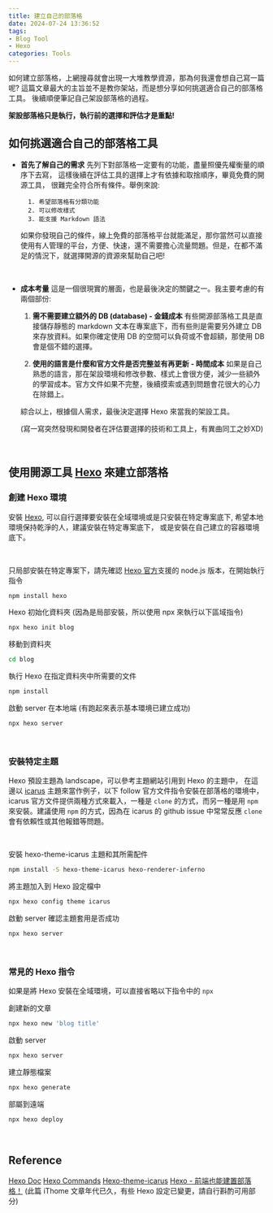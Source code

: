 ```yaml
---
title: 建立自己的部落格
date: 2024-07-24 13:36:52
tags:
- Blog Tool
- Hexo
categories: Tools
---
```


如何建立部落格，上網搜尋就會出現一大堆教學資源，那為何我還會想自己寫一篇呢?
這篇文章最大的主旨並不是教你架站，而是想分享如何挑選適合自己的部落格工具。
後續順便筆記自己架設部落格的過程。

**架設部落格只是執行，執行前的選擇和評估才是重點!**

<!-- more -->

## 如何挑選適合自己的部落格工具

* **首先了解自己的需求**
    先列下對部落格一定要有的功能，盡量照優先權衡量的順序下去寫，
    這樣後續在評估工具的選擇上才有依據和取捨順序，畢竟免費的開源工具，
    很難完全符合所有條件。舉例來說: 

        1. 希望部落格有分類功能 
        2. 可以修改樣式
        3. 能支援 Markdown 語法
    
    如果你發現自己的條件，線上免費的部落格平台就能滿足，那你當然可以直接使用有人管理的平台，方便、快速，還不需要擔心流量問題。但是，在都不滿足的情況下，就選擇開源的資源來幫助自己吧!

    <br/>

* **成本考量**
    這是一個很現實的層面，也是最後決定的關鍵之一。我主要考慮的有兩個部份:
    1. **需不需要建立額外的 DB (database) - 金錢成本**
    有些開源部落格工具是直接儲存靜態的 markdown 文本在專案底下，而有些則是需要另外建立 DB 來存放資料。如果你確定使用 DB 的空間可以負荷或不會超額，那使用 DB 會是個不錯的選擇。 

    2. **使用的語言是什麼和官方文件是否完整並有再更新 - 時間成本**
    如果是自己熟悉的語言，那在架設環境和修改參數、樣式上會很方便，減少一些額外的學習成本。官方文件如果不完整，後續摸索或遇到問題會花很大的心力在除錯上。

    綜合以上，根據個人需求，最後決定選擇 Hexo 來當我的架設工具。

    (寫一寫突然發現和開發者在評估要選擇的技術和工具上，有異曲同工之妙XD)

<br/>

## 使用開源工具 [Hexo](https://hexo.io/docs/index.html) 來建立部落格

### 創建 Hexo 環境 

安裝 [Hexo](https://hexo.io/docs/index.html), 可以自行選擇要安裝在全域環境或是只安裝在特定專案底下,
希望本地環境保持乾淨的人，建議安裝在特定專案底下，
或是安裝在自己建立的容器環境底下。

<br/>

只局部安裝在特定專案下，請先確認 [Hexo 官方](https://hexo.io/zh-cn/docs/#Node-js-%E7%89%88%E6%9C%AC%E9%99%90%E5%88%B6)支援的 node.js 版本，在開始執行指令

``` bash
npm install hexo
```

Hexo 初始化資料夾 (因為是局部安裝，所以使用 npx 來執行以下區域指令)
```bash
npx hexo init blog
```

移動到資料夾
```bash
cd blog
```

執行 Hexo 在指定資料夾中所需要的文件
```bash
npm install
```

啟動 server 在本地端 (有跑起來表示基本環境已建立成功)
```bash
npx hexo server
```

<br/>

### 安裝特定主題

Hexo 預設主題為 landscape，可以參考主題網站引用到 Hexo 的主題中，
在這邊以 [icarus](https://github.com/ppoffice/hexo-theme-icarus) 主題來當作例子，以下 follow 官方文件指令安裝在部落格的環境中，icarus 官方文件提供兩種方式來載入，一種是 `clone` 的方式，而另一種是用 `npm` 來安裝。建議使用 `npm` 的方式，因為在 icarus 的 github issue 中常常反應 `clone` 會有依賴性或其他報錯等問題。

<br/>

安裝 hexo-theme-icarus 主題和其所需配件
``` bash
npm install -S hexo-theme-icarus hexo-renderer-inferno
```

將主題加入到 Hexo 設定檔中
```bash
npx hexo config theme icarus
```

啟動 server 確認主題套用是否成功
```bash
npx hexo server
```

<br/>

### 常見的 Hexo 指令

如果是將 Hexo 安裝在全域環境，可以直接省略以下指令中的 `npx`

創建新的文章
``` bash
npx hexo new 'blog title'
```

啟動 server
``` bash
npx hexo server
```

建立靜態檔案
``` bash
npx hexo generate
```

部屬到遠端
``` bash
npx hexo deploy
```

<br/>

## Reference
[Hexo Doc](https://hexo.io/docs/)
[Hexo Commands](https://hexo.io/docs/commands.html)
[Hexo-theme-icarus](https://github.com/ppoffice/hexo-theme-icarus)
[Hexo - 前端也能建置部落格！](https://ithelp.ithome.com.tw/articles/10208123) 
(此篇 iThome 文章年代已久，有些 Hexo 設定已變更，請自行斟酌可用部分)
